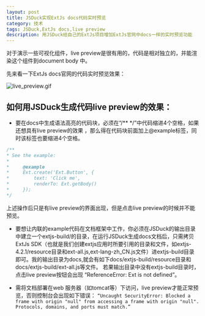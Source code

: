 ```yaml
---
layout: post
title: JSDuck实现ExtJs docs代码实时预览
category: 技术
tags: JSDuck,ExtJs docs,live preview
description: 用JSDuck给自己的ExtJs项目增加ExtJs官网中docs一样的实时预览功能
---
```


对于演示一些可视化组件，live preview是很有用的，代码是相对独立的，并能渲染这个组件到document body 中。

先来看一下ExtJs docs官网的代码实时预览效果：

![live_preview.gif]()

## 如何用JSDuck生成代码live preview的效果：

- 要在docs中生成语法高亮的代码块，必须在“/**  */”中代码缩进4个空格，如果还想具有live preview的效果 ，那么得在代码块前面加上@example标签，同时该标签也要缩进4个空格。
```javascript
/**
* See the example:
*
*     @example
*     Ext.create('Ext.Button', {
*         text: 'Click me',
*         renderTo: Ext.getBody()
*     });
*/

```
上述操作后只是有live preview的界面出现，但是点击live preview的时候并不能预览。

- 要想让内联的example代码在文档框架中工作，你必须在JSDuck的输出目录中建立一个extjs-build/的目录，在运行JSDuck生成docs文档后，只需拷贝ExtJs SDK（也就是我们创建extjs应用时所要引用的目录和文件，如extjs-4.2.1/resource目录和ext-all.js,ext-lang-zh_CN.js文件）进extjs-build目录即可。我的输出目录为docs,就会有如下docs/extjs-build/resource目录和docs/extjs-build/ext-all.js等文件。
若果输出目录中没有extjs-build目录时，点击live preview按钮会出现 “ReferenceError: Ext is not defined”。

- 需将文档部署在web 服务器（如tomcat等）下访问，live preview才能正常预览，否则控制台会出现如下错误：
`“Uncaught SecurityError: Blocked a frame with origin "null" from accessing a frame with origin "null". Protocols, domains, and ports must match.”`
